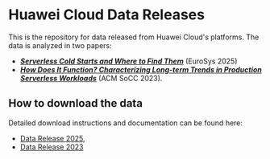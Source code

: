 # Huawei Cloud Data Releases


This is the repository for data released from Huawei Cloud's platforms. The data is analyzed in two papers:
* <a href="https://github.com/sir-lab/data-release/blob/main/EuroSys_2025_Serverless_Cold_Starts_and_Where_to_Find_Them.pdf" download> ***Serverless Cold Starts and Where to Find Them***</a> (EuroSys 2025)
* <a href="https://dl.acm.org/doi/10.1145/3620678.3624783" download> ***How Does It Function? Characterizing Long-term Trends in Production Serverless Workloads***</a> (ACM SoCC 2023). 

## How to download the data

Detailed download instructions and documentation can be found here: 
* <a href="https://github.com/sir-lab/data-release/blob/main/README_data_release_2025"> Data Release 2025</a>, 
* <a href="https://github.com/sir-lab/data-release/blob/main/README_data_release_2023"> Data Release 2023</a>

